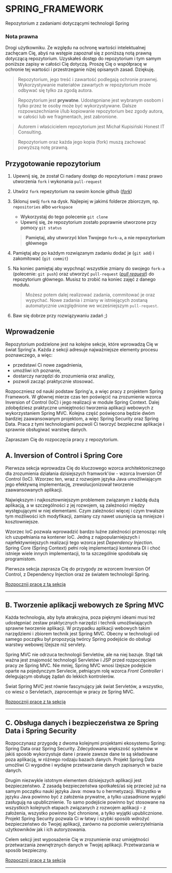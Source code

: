 # SPRING_FRAMEWORK
Repozytorium z zadaniami dotyczącymi technologii Spring


### Nota prawna

Drogi użytkowniku. Ze względu na ochronę wartości intelektualnej zachęcam Cię, abyś
na wstępie zapoznał się z poniższą notą prawną dotyczącą repozytorium. Uzyskałeś dostęp do repozytorium
i tym samym poniższe zapisy w całości Cię dotyczą. Proszę Cię o współpracę w ochronie tej wartości i przestrzeganie
niżej opisanych zasad. Dziękuję.

>Repozytorium, jego treść i zawartość podlegają ochronie prawnej. Wykorzystywanie materiałów
zawartych w repozytorium może odbywać się tylko za zgodą autora.

>Repozytorium jest **prywatne**. Udostępniane jest wybranym osobom i tylko przez te osoby może być wykorzystywane. 
Dalsze rozpowszechnianie i/lub kopiowanie repozytorium bez zgody autora, w całości lub we fragmentach, jest zabronione.

>Autorem i właścicielem repozytorium jest Michał Kupisiński Honest IT Consulting. 

>Repozytorium oraz każda jego kopia (fork) muszą zachować powyższą notę prawną.


## Przygotowanie repozytorium

1. Upewnij się, że został Ci nadany dostęp do repozytorium i masz prawo utworzenia `fork` i wykonania `pull-request`
1. Utwórz `fork` repezytorium na swoim koncie github ([*fork*](https://guides.github.com/activities/forking/))
1. Sklonuj swój `fork` na dysk. Najlepiej w jakimś folderze zbiorczym, np. `repositories` albo `workspace`
   - Wykorzystaj do tego polecenie `git clone`
   - Upewnij się, że repozytorium zostało poprawnie utworzone przy pomocy `git status`
   
   > **Pamiętaj, aby utworzyć klon Twojego `fork-a`, a nie repozytorium głównego**
   
1. Pamiętaj aby po każdym rozwiązanym zadaniu dodać je (`git add`) i zakomitować (`git commit`)
1. Na koniec pamiętaj aby wypchnąć wszystkie zmiany do swojego `fork-a` (polecenie: `git push`) oraz utworzyć `pull-request` ([*pull request*](https://help.github.com/articles/creating-a-pull-request)) do repozytorium głównego. Musisz to zrobić na koniec zajęć z danego modułu.

   > Możesz potem dalej realizować zadania, commitować je oraz wypychać. Nowe zadania i zmiany w istniejących zostaną automatycznie uwzględnione we wcześniejszym `pull-request`.
1. Baw się dobrze przy rozwiązywaniu zadań ;)

## Wprowadzenie

Repozytorium podzielone jest na kolejne sekcje, które wprowadzą Cię w świat Spring'a.
Każda z sekcji adresuje najważniejsze elementy procesu poznawczego, a więc:
* przedstawi Ci nowe zagadnienia,
* umożliwi ich poznanie,
* dostarczy narzędzi do zrozumienia oraz analizy,
* pozwoli zacząć praktycznie stosować.

Rozpoczniesz od nauki podstaw Spring'a, a więc pracy z projektem Spring Framework. W głównej mierze czas ten poświęcić na zrozumienie wzorca Inversion of Control (IoC) i jego realizacji w module Spring Context. Dalej zdobędziesz praktyczne umiejętności tworzenia aplikacji webowych z wykorzystaniem Spring MVC. Kolejna część poświęcona będzie dwóm bardziej zaawansowanym projektom, a więc Spring Security oraz Spring Data. Praca z tymi technologiami pozwoli Ci tworzyć bezpieczne aplikacje i sprawnie obsługiwać warstwę danych.

Zapraszam Cię do rozpoczęcia pracy z repozytorium.


## A. Inversion of Control i Spring Core

Pierwsza sekcja wprowadza Cię do kluczowego wzorca architektonicznego dla zrozumienia działania dzisiejszych framwork'ów - wzorca Inversion Of Control (IoC). Wzorzec ten, wraz z rozwojem języka Java umożliwiającym jego efektywną implementację, zrewolucjonizował tworzenie zaawansowanych aplikacji.

Największym i najkosztowniejszym problemem związanym z każdą dużą aplikacją, a w szczególności z jej rozwojem, są zależności między występującymi w niej elementami. Czym zależności więcej i czym trwalsze tym możliwości ich modyfikacji, zamiany czy nawet usunięcia są mniejsze i kosztowniejsze.

Wzorzec IoC pozwala wprowadzić bardzo luźne zaleźności przenosząc rolę ich uzupełniania na kontener IoC. Jedną z najpopularniejszych i najefektywniejszych realizacji tego wzorca jest _Dependency Injection_. Spring Core (Spring Context) pełni rolę implementacji kontenera DI i choć istnieje wiele innych implementacji, to ta szczególnie spodobała się programistom.

Pierwsza sekcja zaprasza Cię do przygody ze wzorcem Inversion Of Control, z Dependency Injection oraz ze światem technologii Spring.

[Rozpocznij pracę z tą sekcją](sections/section_a/README.md)

---

## B. Tworzenie aplikacji webowych ze Spring MVC

Każda technologia, aby była atrakcyjna, poza pięknymi ideami musi też udostępniać zestaw praktycznych narzędzi i technik umożliwiających sprawne tworzenie aplikacji. W przypadku aplikacji webowych takim narzędziemi i zbiorem technik jest Spring MVC. Obecny w technologii od samego początku był propozycją twórcy Spring podejście do obsługi warstwy webowej lżejsze niż servlety.

Spring MVC nie odrzuca technologii Servletów, ale na niej bazuje. Stąd tak ważna jest znajomość technologii Servletów i JSP przed rozpoczęciem pracy ze Spring MVC. Nie mniej, Spring MVC wnosi lżejsze podejście oparte na pojedynczym Servlecie, pełniącym rolę wzorca _Front Controller_ i delegującym obsługę żądań do lekkich kontrolerów.

Świat Spring MVC jest równie fascynujący jak świat Servletów, a wszystko, co wiesz o Servletach, zaprocentuje w pracy ze Spring MVC.


[Rozpocznij pracę z tą sekcją](sections/section_b/README.md)

---

## C. Obsługa danych i bezpieczeństwa ze Spring Data i Spring Security

Rozpoczynasz przygodę z dwoma kolejnymi projektami ekosystemu Spring: Spring Data oraz Spring Security. Zdecydowana większość systemów w jakiś sposób wykorzystuje dane i prawie zawsze dane te są składowane poza aplikacją, w różnego rodzaju bazach danych. Projekt Spring Data umożliwi Ci wygodne i wydajne przetwarzanie danych zapisanych w bazie danych.

Drugim niezwykle istotnym elementem dzisiejszych aplikacji jest bezpieczeństwo. Z zasadą bezpieczeństwa spotkałeś/aś się przecież już na samym początku nauki języka Java: mowa tu o hermetyzacji. Wszystko w języku Java powinno być z założenia prywatne, a tylko uzasadnione wyjątki zasługują na upublicznienie. To samo podejście powinno być stosowane na wszystkich kolejnych etapach związanych z rozwojem aplikacji - z założenia, wszystko powinno być chronione, a tylko wyjątki upublicznione. Projekt Spring Security pozwala Ci w łatwy i szybki sposób wdrożyć bezpieczeństwo do Twojej aplikacji, zarówno na poziomie uwierzytelniania użytkowników jak i ich autoryzowania.

Celem sekcji jest wyposażenie Cię w zrozumienie oraz umiejętności przetwarzania zewnętrznych danych w Twojej aplikacji. Przetwarzania w sposób bezpieczny.

[Rozpocznij pracę z tą sekcją](sections/section_c/README.md)

---